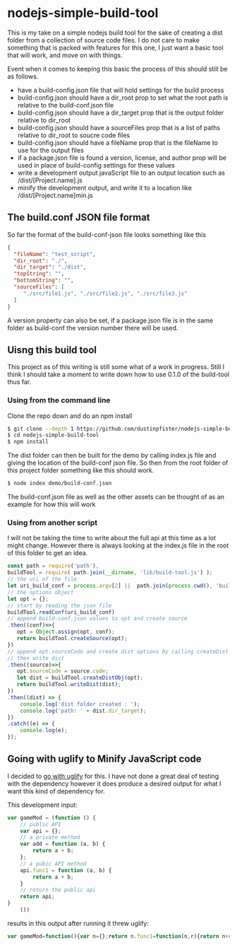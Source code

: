 # nodejs-simple-build-tool

This is my take on a simple nodejs build tool for the sake of creating a dist folder from a collection of source code files. I do not care to make something that is packed with features for this one, I just want a basic tool that will work, and move on with things. 

Event when it comes to keeping this basic the process of this should still be as follows.

* have a build-config.json file that will hold settings for the build process
* build-config.json should have a dir\_root prop to set what the root path is relative to the build-conf.json file
* build-config.json should have a dir\_target prop that is the output folder relative to dir_root
* build-config.json should have a sourceFiles prop that is a list of paths relative to dir_root to soucre code files
* build-config.json should have a fileName prop that is the fileName to use for the output files
* if a package.json file is found a version, license, and author prop will be used in place of build-config settings for these values
* write a development output javaScript file to an output location such as /dist/\[Project.name\].js
* minify the development output, and write it to a location like /dist/\[Project.name\]min.js

## The build.conf JSON file format

So far the format of the build-conf-json file looks something like this

```json
{
  "fileName": "test_script",
  "dir_root": "./",
  "dir_target": "./dist",
  "topString": "",
  "bottomString": "",
  "sourceFiles": [
     "./src/file1.js", "./src/file2.js", "./src/file3.js"
  ]
}
```

A version property can also be set, if a package.json file is in the same folder as build-conf the version number there will be used.

## Uisng this build tool

This project as of this writing is still some what of a work in progress. Still I think I should take a moment to write down how to use 0.1.0 of the build-tool thus far.

### Using from the command line

Clone the repo down and do an npm install

```bash
$ git clone --depth 1 https://github.com/dustinpfister/nodejs-simple-build-tool
$ cd nodejs-simple-build-tool
$ npm install
```

The dist folder can then be built for the demo by calling index.js file and giving the location of the build-conf json file. So then from the root folder of this project folder something like this should work.

```bash
$ node index demo/build-conf.json
```

The build-conf.json file as well as the other assets can be thought of as an example for how this will work

### Using from another script

I will not be taking the time to write about the full api at this time as a lot might change. However there is always looking at the index.js file in the root of this folder to get an idea.

```js
const path = require('path'),
buildTool = require( path.join(__dirname, 'lib/build-tool.js') );
// the uri of the file
let uri_build_conf = process.argv[2] ||  path.join(process.cwd(), 'build-conf.json');
// the options object
let opt = {};
// start by reading the json file
buildTool.readConf(uri_build_conf)
// append build-conf.json values to opt and create source
.then((conf)=>{
   opt = Object.assign(opt, conf);
   return buildTool.createSource(opt);
})
// append opt.sourceCode and create dist options by calling createDist
// then write dist
.then((source)=>{
   opt.sourceCode = source.code;
   let dist = buildTool.createDistObj(opt);
   return buildTool.writeDist(dist);
})
.then((dist) => {
    console.log('dist folder created : ');
    console.log('path: ' + dist.dir_target);
})
.catch((e) => {
    console.log(e);
});
```

## Going with uglify to Minify JavaScript code

I decided to [go with uglify](https://www.npmjs.com/package/uglify-js) for this. I have not done a great deal of testing with the dependency however it does produce a desired output for what I want this kind of dependency for.

This development input:

```js
var gameMod = (function () {
    // public API
    var api = {};
    // a private method
    var add = function (a, b) {
        return a + b;
    };
    // a pubic API method
    api.func1 = function (a, b) {
        return a + b;
    }
    // return the public api
    return api;
}
    ())

```

results in this output after running it threw uglify:

```js
var gameMod=function(){var n={};return n.func1=function(n,r){return n+r},n}();
```
